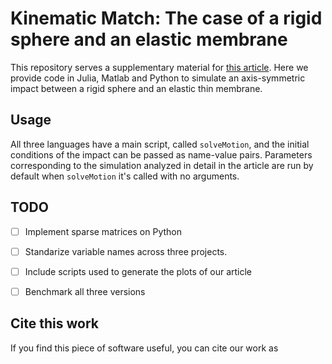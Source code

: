 # Kinematic Match: The case of a rigid sphere and an elastic membrane
This repository serves a supplementary material for [this article](google.com). Here we provide code in Julia, Matlab and Python to simulate an axis-symmetric impact between a rigid sphere and an elastic thin membrane.

## Usage

All three languages have a main script, called `solveMotion`, and the initial conditions of the impact can be passed as name-value pairs. Parameters corresponding to the simulation analyzed in detail in the article are run by default when `solveMotion` it's called with no arguments. 




## TODO

- [ ] Implement sparse matrices on Python
- [ ] Standarize variable names across three projects. 
- [ ] Include scripts used to generate the plots of our article
- [ ] Benchmark all three versions


## Cite this work

If you find this piece of software useful, you can cite our work as 
